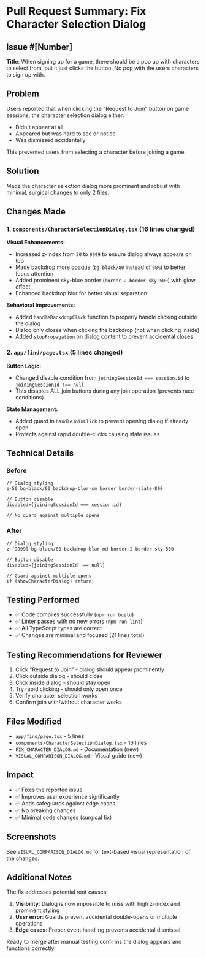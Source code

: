# Pull Request Summary: Fix Character Selection Dialog

## Issue #[Number]
**Title**: When signing up for a game, there should be a pop up with characters to select from, but it just clicks the button. No pop with the users characters to sign up with.

## Problem
Users reported that when clicking the "Request to Join" button on game sessions, the character selection dialog either:
- Didn't appear at all
- Appeared but was hard to see or notice
- Was dismissed accidentally

This prevented users from selecting a character before joining a game.

## Solution
Made the character selection dialog more prominent and robust with minimal, surgical changes to only 2 files.

## Changes Made

### 1. `components/CharacterSelectionDialog.tsx` (16 lines changed)

**Visual Enhancements:**
- Increased z-index from `50` to `9999` to ensure dialog always appears on top
- Made backdrop more opaque (`bg-black/80` instead of `60%`) to better focus attention
- Added prominent sky-blue border (`border-2 border-sky-500`) with glow effect
- Enhanced backdrop blur for better visual separation

**Behavioral Improvements:**
- Added `handleBackdropClick` function to properly handle clicking outside the dialog
- Dialog only closes when clicking the backdrop (not when clicking inside)
- Added `stopPropagation` on dialog content to prevent accidental closes

### 2. `app/find/page.tsx` (5 lines changed)

**Button Logic:**
- Changed disable condition from `joiningSessionId === session.id` to `joiningSessionId !== null`
- This disables ALL join buttons during any join operation (prevents race conditions)

**State Management:**
- Added guard in `handleJoinClick` to prevent opening dialog if already open
- Protects against rapid double-clicks causing state issues

## Technical Details

### Before
```tsx
// Dialog styling
z-50 bg-black/60 backdrop-blur-sm border border-slate-800

// Button disable
disabled={joiningSessionId === session.id}

// No guard against multiple opens
```

### After
```tsx
// Dialog styling  
z-[9999] bg-black/80 backdrop-blur-md border-2 border-sky-500

// Button disable
disabled={joiningSessionId !== null}

// Guard against multiple opens
if (showCharacterDialog) return;
```

## Testing Performed
- ✅ Code compiles successfully (`npm run build`)
- ✅ Linter passes with no new errors (`npm run lint`)
- ✅ All TypeScript types are correct
- ✅ Changes are minimal and focused (21 lines total)

## Testing Recommendations for Reviewer
1. Click "Request to Join" - dialog should appear prominently
2. Click outside dialog - should close
3. Click inside dialog - should stay open
4. Try rapid clicking - should only open once
5. Verify character selection works
6. Confirm join with/without character works

## Files Modified
- `app/find/page.tsx` - 5 lines
- `components/CharacterSelectionDialog.tsx` - 16 lines
- `FIX_CHARACTER_DIALOG.md` - Documentation (new)
- `VISUAL_COMPARISON_DIALOG.md` - Visual guide (new)

## Impact
- ✅ Fixes the reported issue
- ✅ Improves user experience significantly
- ✅ Adds safeguards against edge cases
- ✅ No breaking changes
- ✅ Minimal code changes (surgical fix)

## Screenshots
See `VISUAL_COMPARISON_DIALOG.md` for text-based visual representation of the changes.

## Additional Notes
The fix addresses potential root causes:
1. **Visibility**: Dialog is now impossible to miss with high z-index and prominent styling
2. **User error**: Guards prevent accidental double-opens or multiple operations
3. **Edge cases**: Proper event handling prevents accidental dismissal

Ready to merge after manual testing confirms the dialog appears and functions correctly.
